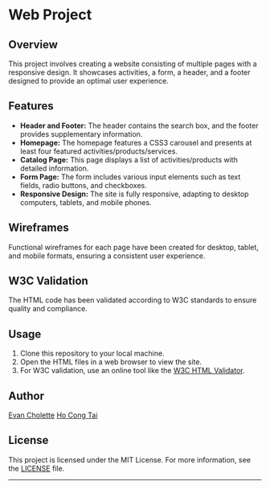 # Web Project



## Overview
This project involves creating a website consisting of multiple pages with a responsive design. It showcases activities, a form, a header, and a footer designed to provide an optimal user experience.

## Features
- **Header and Footer:** The header contains the search box, and the footer provides supplementary information.
- **Homepage:** The homepage features a CSS3 carousel and presents at least four featured activities/products/services.
- **Catalog Page:** This page displays a list of activities/products with detailed information.
- **Form Page:** The form includes various input elements such as text fields, radio buttons, and checkboxes.
- **Responsive Design:** The site is fully responsive, adapting to desktop computers, tablets, and mobile phones.

## Wireframes
Functional wireframes for each page have been created for desktop, tablet, and mobile formats, ensuring a consistent user experience.

## W3C Validation
The HTML code has been validated according to W3C standards to ensure quality and compliance.

## Usage
1. Clone this repository to your local machine.
2. Open the HTML files in a web browser to view the site.
3. For W3C validation, use an online tool like the [W3C HTML Validator](https://validator.w3.org/).

## Author
[Evan Cholette](https://github.com/EchoCodeInk)
[Ho Cong Tai](https://github.com/congtaiho)
## License
This project is licensed under the MIT License. For more information, see the [LICENSE](LICENSE) file.

---



